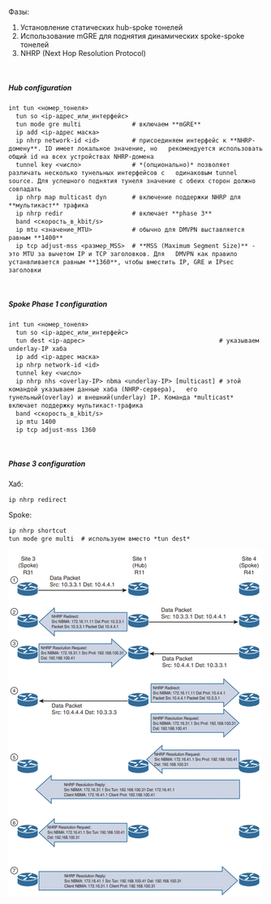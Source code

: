 Фазы:  
1. Установление статических hub-spoke тонелей
2. Использование mGRE для поднятия динамических spoke-spoke тонелей
3. NHRP (Next Hop Resolution Protocol)
<br>

##### Hub configuration
```
int tun <номер_тонеля>
  tun so <ip-адрес_или_интерфейс>
  tun mode gre multi              # включаем **mGRE**
  ip add <ip-адрес маска>
  ip nhrp network-id <id>         # присоединяем интерфейс к **NHRP-домену**. ID имеет локальное значение, но   рекомендуется использовать общий id на всех устройствах NHRP-домена
  tunnel key <число>              # *(опционально)* позволяет различать несколько тунельных интерфейсов с   одинаковым tunnel source. Для успешного поднятия тунеля значение с обеих сторон должно совпадать
  ip nhrp map multicast dyn       # включение поддержки NHRP для **мультикаст** трафика
  ip nhrp redir                   # включает **phase 3** 
  band <скорость_в_kbit/s>
  ip mtu <значение_MTU>           # обычно для DMVPN выставляется равным **1400**
  ip tcp adjust-mss <размер_MSS>  # **MSS (Maximum Segment Size)** - это MTU за вычетом IP и TCP заголовков. Для   DMVPN как правило устанвливается равным **1360**, чтобы вместить IP, GRE и IPsec заголовки
```
<br>

##### Spoke Phase 1 configuration
```
int tun <номер_тонеля>
  tun so <ip-адрес_или_интерфейс>
  tun dest <ip-адрес>                                     # указываем underlay-IP хаба
  ip add <ip-адрес маска>
  ip nhrp network-id <id>
  tunnel key <число>
  ip nhrp nhs <overlay-IP> nbma <underlay-IP> [multicast] # этой командой указываем данные хаба (NHRP-сервера),   его тунельный(overlay) и внешний(underlay) IP. Команда *multicast* включает поддержку мультикаст-трафика
  band <скорость_в_kbit/s>
  ip mtu 1400
  ip tcp adjust-mss 1360
```
<br>

##### Phase 3 configuration
Хаб:  
```
ip nhrp redirect
```
Spoke:
```
ip nhrp shortcut
tun mode gre multi  # используем вместо *tun dest*
```
![Phase3](../../images/dmvpn_phase3.PNG)